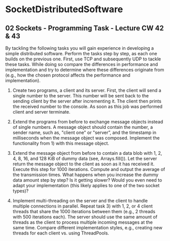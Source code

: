 # SocketDistributedSoftware
02 Sockets - Programming Task - Lecture CW 42 &amp; 43
--
By tackling the following tasks you will gain experience in developing a simple distributed software. Perform the tasks step by step, as each one builds on the previous one. First, use TCP and subsequently UDP to tackle these tasks. While doing so compare the differences in performance and implementation and try to determine where these differences originate from (e.g., how the chosen protocol affects the performance and implementation). 

1) Create two programs, a client and its server. First, the client will send a single number to the server. This number will be sent back to the sending client by the server after incrementing it. The client then prints the received number to the console. As soon as this job was performed client and server terminate.

2) Extend the programs from before to exchange message objects instead of single numbers. A message object should contain the number, a sender name, such as, "client one" or "server”, and the timestamp in milliseconds when the message object was composed. Implement the functionality from 1) with this message object.

3) Extend the message object from before to contain a data blob with 1, 2, 4, 8, 16, and 128 KiB of dummy data (see, Arrays.fill()). Let the server return the message object to the client as soon as it has received it. Execute this step for 1000 iterations. Compute and output the average of the transmission times. What happens when you increase the dummy data amount step by step? Is it getting slower? Would you even need to adapt your implementation (this likely applies to one of the two socket types)? 

4) Implement multi-threading on the server and the client to handle multiple connections in parallel. Repeat task 3) with 1, 2, or 4 client threads that share the 1000 iterations between them (e.g., 2 threads with 500 iterations each). The server should use the same amount of threads as the client to process multiple incoming messages at the same time. Compare different implementation styles, e.g., creating new threads for each client vs. using ThreadPools.
